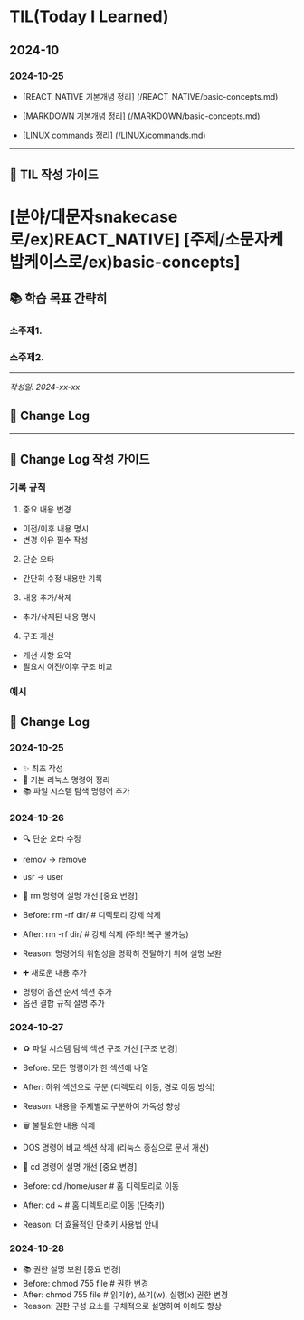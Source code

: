 # TIL(Today I Learned)

## 2024-10

### 2024-10-25

- [REACT_NATIVE 기본개념 정리] (/REACT_NATIVE/basic-concepts.md)

- [MARKDOWN 기본개념 정리] (/MARKDOWN/basic-concepts.md)

- [LINUX commands 정리] (/LINUX/commands.md)

---

## 📝 TIL 작성 가이드

# [분야/대문자snakecase로/ex)REACT_NATIVE] [주제/소문자케밥케이스로/ex)basic-concepts]

## 📚 학습 목표 간략히

### 소주제1.

### 소주제2.

---

_작성일: 2024-xx-xx_

## 📝 Change Log

---

## 📝 Change Log 작성 가이드

### 기록 규칙

1. 중요 내용 변경

- 이전/이후 내용 명시
- 변경 이유 필수 작성

2. 단순 오타

- 간단히 수정 내용만 기록

3. 내용 추가/삭제

- 추가/삭제된 내용 명시

4. 구조 개선

- 개선 사항 요약
- 필요시 이전/이후 구조 비교

### 예시

## 📝 Change Log

### 2024-10-25

- ✨ 최초 작성
- 📝 기본 리눅스 명령어 정리
- 📚 파일 시스템 탐색 명령어 추가

### 2024-10-26

- 🔍 단순 오타 수정
- remov → remove
- usr → user

- 🔄 rm 명령어 설명 개선 [중요 변경]
- Before: rm -rf dir/ # 디렉토리 강제 삭제
- After: rm -rf dir/ # 강제 삭제 (주의! 복구 불가능)
- Reason: 명령어의 위험성을 명확히 전달하기 위해 설명 보완

- ➕ 새로운 내용 추가

* 명령어 옵션 순서 섹션 추가
* 옵션 결합 규칙 설명 추가

### 2024-10-27

- ♻️ 파일 시스템 탐색 섹션 구조 개선 [구조 변경]
- Before: 모든 명령어가 한 섹션에 나열
- After: 하위 섹션으로 구분 (디렉토리 이동, 경로 이동 방식)
- Reason: 내용을 주제별로 구분하여 가독성 향상

- 🗑️ 불필요한 내용 삭제
- DOS 명령어 비교 섹션 삭제 (리눅스 중심으로 문서 개선)

- 🔄 cd 명령어 설명 개선 [중요 변경]
- Before: cd /home/user # 홈 디렉토리로 이동
- After: cd ~ # 홈 디렉토리로 이동 (단축키)
- Reason: 더 효율적인 단축키 사용법 안내

### 2024-10-28

- 📚 권한 설명 보완 [중요 변경]
- Before: chmod 755 file # 권한 변경
- After: chmod 755 file # 읽기(r), 쓰기(w), 실행(x) 권한 변경
- Reason: 권한 구성 요소를 구체적으로 설명하여 이해도 향상
